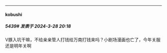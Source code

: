 ﻿
*****

####  kobushi  
##### 5439#       发表于 2024-3-28 20:18

V豚入坑干嘛，不给亲亲管人打钱给万南打钱来吗？小剧场漫画也亡了，今年关服还是明年关啊

